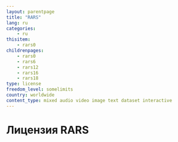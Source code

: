 ```yaml
---
layout: parentpage
title: "RARS"
lang: ru
categories:
    - ru
thisitem:
    - rars0
childrenpages:
    - rars0
    - rars6
    - rars12
    - rars16
    - rars18
type: license
freedom_level: somelimits
country: worldwide
content_type: mixed audio video image text dataset interactive
---
```


Лицензия RARS
=========================

